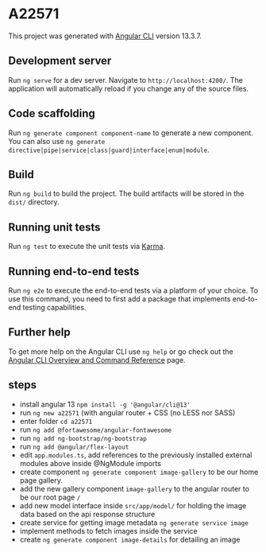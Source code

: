 # A22571

This project was generated with [Angular CLI](https://github.com/angular/angular-cli) version 13.3.7.

## Development server

Run `ng serve` for a dev server. Navigate to `http://localhost:4200/`. The application will automatically reload if you change any of the source files.

## Code scaffolding

Run `ng generate component component-name` to generate a new component. You can also use `ng generate directive|pipe|service|class|guard|interface|enum|module`.

## Build

Run `ng build` to build the project. The build artifacts will be stored in the `dist/` directory.

## Running unit tests

Run `ng test` to execute the unit tests via [Karma](https://karma-runner.github.io).

## Running end-to-end tests

Run `ng e2e` to execute the end-to-end tests via a platform of your choice. To use this command, you need to first add a package that implements end-to-end testing capabilities.

## Further help

To get more help on the Angular CLI use `ng help` or go check out the [Angular CLI Overview and Command Reference](https://angular.io/cli) page.

## steps

- install angular 13 `npm install -g '@angular/cli@13'`
- run `ng new a22571` (with angular router + CSS (no LESS nor SASS)
- enter folder `cd a22571`
- run `ng add @fortawesome/angular-fontawesome`
- run `ng add ng-bootstrap/ng-bootstrap`
- run `ng add @angular/flex-layout`
- edit `app.modules.ts`, add references to the previously installed external modules above inside @NgModule imports
- create component `ng generate component image-gallery` to be our home page gallery.
- add the new gallery component `image-gallery` to the angular router to be our root page `/`
- add new model interface inside `src/app/model/` for holding the image data based on the api response structure
- create service for getting image metadata `ng generate service image`
- implement methods to fetch images inside the service
- create `ng generate component image-details` for detailing an image